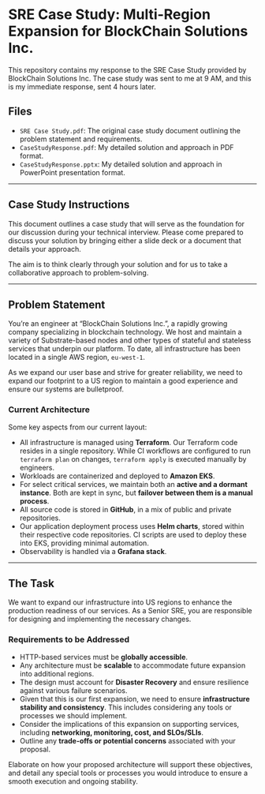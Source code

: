 # SRE Case Study: Multi-Region Expansion for BlockChain Solutions Inc.

This repository contains my response to the SRE Case Study provided by BlockChain Solutions Inc. The case study was sent to me at 9 AM, and this is my immediate response, sent 4 hours later.

## Files

* `SRE Case Study.pdf`: The original case study document outlining the problem statement and requirements.
* `CaseStudyResponse.pdf`: My detailed solution and approach in PDF format.
* `CaseStudyResponse.pptx`: My detailed solution and approach in PowerPoint presentation format.

---

## Case Study Instructions

This document outlines a case study that will serve as the foundation for our discussion during your technical interview. Please come prepared to discuss your solution by bringing either a slide deck or a document that details your approach.

The aim is to think clearly through your solution and for us to take a collaborative approach to problem-solving.

---

## Problem Statement

You’re an engineer at “BlockChain Solutions Inc.”, a rapidly growing company specializing in blockchain technology. We host and maintain a variety of Substrate-based nodes and other types of stateful and stateless services that underpin our platform. To date, all infrastructure has been located in a single AWS region, `eu-west-1`.

As we expand our user base and strive for greater reliability, we need to expand our footprint to a US region to maintain a good experience and ensure our systems are bulletproof.

### Current Architecture

Some key aspects from our current layout:

* All infrastructure is managed using **Terraform**. Our Terraform code resides in a single repository. While CI workflows are configured to run `terraform plan` on changes, `terraform apply` is executed manually by engineers.
* Workloads are containerized and deployed to **Amazon EKS**.
* For select critical services, we maintain both an **active and a dormant instance**. Both are kept in sync, but **failover between them is a manual process**.
* All source code is stored in **GitHub**, in a mix of public and private repositories.
* Our application deployment process uses **Helm charts**, stored within their respective code repositories. CI scripts are used to deploy these into EKS, providing minimal automation.
* Observability is handled via a **Grafana stack**.

---

## The Task

We want to expand our infrastructure into US regions to enhance the production readiness of our services. As a Senior SRE, you are responsible for designing and implementing the necessary changes.

### Requirements to be Addressed

* HTTP-based services must be **globally accessible**.
* Any architecture must be **scalable** to accommodate future expansion into additional regions.
* The design must account for **Disaster Recovery** and ensure resilience against various failure scenarios.
* Given that this is our first expansion, we need to ensure **infrastructure stability and consistency**. This includes considering any tools or processes we should implement.
* Consider the implications of this expansion on supporting services, including **networking, monitoring, cost, and SLOs/SLIs**.
* Outline any **trade-offs or potential concerns** associated with your proposal.

Elaborate on how your proposed architecture will support these objectives, and detail any special tools or processes you would introduce to ensure a smooth execution and ongoing stability.